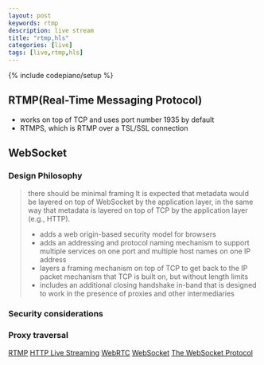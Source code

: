 ```yaml
---
layout: post
keywords: rtmp 
description: live stream
title: "rtmp,hls"
categories: [live]
tags: [live,rtmp,hls]
---
```

{% include codepiano/setup %}

## RTMP(Real-Time Messaging Protocol)

* works on top of TCP and uses port number 1935 by default
* RTMPS, which is RTMP over a TSL/SSL connection

## WebSocket

### Design Philosophy

> there should be minimal framing
> It is expected that metadata would be layered on top of WebSocket by the application layer, in the same way that metadata is layered on top of TCP by the application layer (e.g., HTTP).
>
> * adds a web origin-based security model for browsers
> * adds an addressing and protocol naming mechanism to support multiple services on one port and multiple host names on one IP address
> * layers a framing mechanism on top of TCP to get back to the IP packet mechanism that TCP is built on, but without length limits
> * includes an additional closing handshake in-band that is designed to work in the presence of proxies and other intermediaries

### Security considerations

### Proxy traversal

[RTMP](https://en.wikipedia.org/wiki/Real-Time_Messaging_Protocol)
[HTTP Live Streaming](https://en.wikipedia.org/wiki/HTTP_Live_Streaming)
[WebRTC](https://en.wikipedia.org/wiki/WebRTC)
[WebSocket](https://en.wikipedia.org/wiki/WebSocket)
[The WebSocket Protocol](https://datatracker.ietf.org/doc/html/rfc6455)
